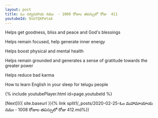 ```yaml
---
layout: post
title: ఓం సర్వసహాయ నమః  - 1008 రోజుల తపస్సులో రోజు  411
youtubeId: 9sU7QXPeta4
---
```

 
 
Helps get goodness, bliss and peace and God's blessings
 
Helps remain focused, help generate inner energy 
 
Helps boost physical and mental health 
 
Helps remain grounded and generates a sense of gratitude towards the greater power 
 
Helps reduce bad karma
 
How to learn English in your sleep for telugu people
 
 
 
 


{% include youtubePlayer.html id=page.youtubeId %}
 
[Next]({{ site.baseurl }}{% link split1/_posts/2020-02-25-ఓం మహామాయాయ నమః  - 1008 రోజుల తపస్సులో రోజు  412.md%})
 
